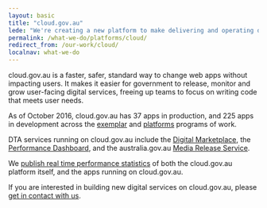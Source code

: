 ```yaml
---
layout: basic
title: "cloud.gov.au"
lede: "We're creating a new platform to make delivering and operating digital services easier."
permalink: /what-we-do/platforms/cloud/
redirect_from: /our-work/cloud/
localnav: what-we-do
---
```


cloud.gov.au is a faster, safer, standard way to change web apps without impacting users. It makes it easier for government to release, monitor and grow user-facing digital services, freeing up teams to focus on writing code that meets user needs.

As of October 2016, cloud.gov.au has 37 apps in production, and 225 apps in development across the [exemplar](/what-we-do/exemplars/) and [platforms](/what-we-do/platforms/) programs of work.

DTA services running on cloud.gov.au include the [Digital Marketplace](/what-we-do/marketplace/), the [Performance Dashboard](/what-we-do/platforms/performance/), and the australia.gov.au [Media Release Service](https://media.australia.gov.au).

We [publish real time performance statistics](http://status.cloud.gov.au) of both the cloud.gov.au platform itself, and the apps running on cloud.gov.au.

If you are interested in building new digital services on cloud.gov.au, please [get in contact with us](mailto:support@cloud.gov.au).
